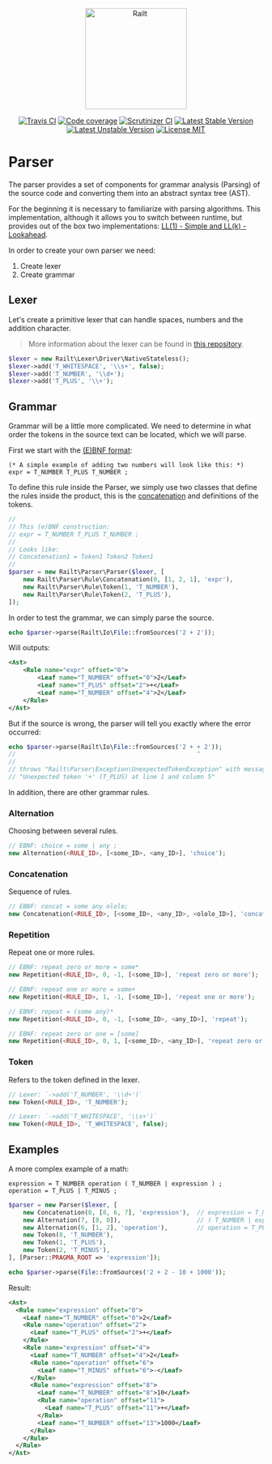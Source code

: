 <p align="center">
    <img src="https://railt.org/images/logo-dark.svg" width="200" alt="Railt" />
</p>

<p align="center">
    <a href="https://travis-ci.org/railt/parser"><img src="https://travis-ci.org/railt/parser.svg?branch=master" alt="Travis CI" /></a>
    <a href="https://scrutinizer-ci.com/g/railt/parser/?branch=master"><img src="https://scrutinizer-ci.com/g/railt/parser/badges/coverage.png?b=master" alt="Code coverage" /></a>
    <a href="https://scrutinizer-ci.com/g/railt/parser/?branch=master"><img src="https://scrutinizer-ci.com/g/railt/parser/badges/quality-score.png?b=master" alt="Scrutinizer CI" /></a>
    <a href="https://packagist.org/packages/railt/parser"><img src="https://poser.pugx.org/railt/parser/version" alt="Latest Stable Version"></a>
    <a href="https://packagist.org/packages/railt/parser"><img src="https://poser.pugx.org/railt/parser/v/unstable" alt="Latest Unstable Version"></a>
    <a href="https://raw.githubusercontent.com/railt/parser/master/LICENSE.md"><img src="https://poser.pugx.org/railt/parser/license" alt="License MIT"></a>
</p>

# Parser

The parser provides a set of components for grammar analysis (Parsing) of the source code 
and converting them into an abstract syntax tree (AST).

For the beginning it is necessary to familiarize with parsing algorithms. This implementation,
although it allows you to switch between runtime, but provides out of the box two 
implementations: [LL(1) - Simple and LL(k) - Lookahead](https://en.wikipedia.org/wiki/LL_parser).

In order to create your own parser we need:
1) Create lexer
2) Create grammar

## Lexer

Let's create a primitive lexer that can handle spaces, numbers and the addition character.

> More information about the lexer can be found in [this repository](https://github.com/railt/lexer).

```php
$lexer = new Railt\Lexer\Driver\NativeStateless();
$lexer->add('T_WHITESPACE', '\\s+', false); 
$lexer->add('T_NUMBER', '\\d+');
$lexer->add('T_PLUS', '\\+');
```

## Grammar

Grammar will be a little more complicated. We need to determine in what order 
the tokens in the source text can be located, which we will parse.

First we start with the [(E)BNF format](https://en.wikipedia.org/wiki/Extended_Backus%E2%80%93Naur_form):

```ebnf
(* A simple example of adding two numbers will look like this: *)
expr = T_NUMBER T_PLUS T_NUMBER ;
```

To define this rule inside the Parser, we simply use two classes that define the rules 
inside the product, this is the [concatenation](https://en.wikipedia.org/wiki/Concatenation) 
and definitions of the tokens.

```php
//
// This (e)BNF construction:
// expr = T_NUMBER T_PLUS T_NUMBER ;
// 
// Looks like:
// Concatenation1 = Token1 Token2 Token1
//
$parser = new Railt\Parser\Parser($lexer, [
    new Railt\Parser\Rule\Concatenation(0, [1, 2, 1], 'expr'),
    new Railt\Parser\Rule\Token(1, 'T_NUMBER'),
    new Railt\Parser\Rule\Token(2, 'T_PLUS'),
]);
```

In order to test the grammar, we can simply parse the source.

```php
echo $parser->parse(Railt\Io\File::fromSources('2 + 2'));
```

Will outputs:
```xml
<Ast>
    <Rule name="expr" offset="0">
        <Leaf name="T_NUMBER" offset="0">2</Leaf>
        <Leaf name="T_PLUS" offset="2">+</Leaf>
        <Leaf name="T_NUMBER" offset="4">2</Leaf>
    </Rule>
</Ast>
```

But if the source is wrong, the parser will tell you exactly where the error occurred:

```php
echo $parser->parse(Railt\Io\File::fromSources('2 + + 2'));
//                                                  ^
//
// throws "Railt\Parser\Exception\UnexpectedTokenException" with message: 
// "Unexpected token '+' (T_PLUS) at line 1 and column 5"
```

In addition, there are other grammar rules.

### Alternation 

Choosing between several rules.

```php
// EBNF: choice = some | any ;
new Alternation(<RULE_ID>, [<some_ID>, <any_ID>], 'choice');
```

### Concatenation 

Sequence of rules.

```php
// EBNF: concat = some any ololo;
new Concatenation(<RULE_ID>, [<some_ID>, <any_ID>, <ololo_ID>], 'concat');
```

### Repetition

Repeat one or more rules.

```php
// EBNF: repeat zero or more = some*
new Repetition(<RULE_ID>, 0, -1, [<some_ID>], 'repeat zero or more');

// EBNF: repeat one or more = some+
new Repetition(<RULE_ID>, 1, -1, [<some_ID>], 'repeat one or more');

// EBNF: repeat = (some any)*
new Repetition(<RULE_ID>, 0, -1, [<some_ID>, <any_ID>], 'repeat');

// EBNF: repeat zero or one = [some]
new Repetition(<RULE_ID>, 0, 1, [<some_ID>, <any_ID>], 'repeat zero or one');
```

### Token

Refers to the token defined in the lexer.

```php
// Lexer: `->add('T_NUMBER', '\\d+')`
new Token(<RULE_ID>, 'T_NUMBER');

// Lexer: `->add('T_WHITESPACE', '\\s+')`
new Token(<RULE_ID>, 'T_WHITESPACE', false);
```

## Examples

A more complex example of a math:

```ebnf
expression = T_NUMBER operation ( T_NUMBER | expression ) ;
operation = T_PLUS | T_MINUS ;
```

```php
$parser = new Parser($lexer, [
    new Concatenation(0, [8, 6, 7], 'expression'),  // expression = T_NUMBER operation ( ... ) ;
    new Alternation(7, [8, 0]),                     // ( T_NUMBER | expression ) ;
    new Alternation(6, [1, 2], 'operation'),        // operation = T_PLUS | T_MINUS ;
    new Token(8, 'T_NUMBER'),
    new Token(1, 'T_PLUS'),
    new Token(2, 'T_MINUS'),
], [Parser::PRAGMA_ROOT => 'expression']);

echo $parser->parse(File::fromSources('2 + 2 - 10 + 1000'));
```

Result:

```xml
<Ast>
  <Rule name="expression" offset="0">
    <Leaf name="T_NUMBER" offset="0">2</Leaf>
    <Rule name="operation" offset="2">
      <Leaf name="T_PLUS" offset="2">+</Leaf>
    </Rule>
    <Rule name="expression" offset="4">
      <Leaf name="T_NUMBER" offset="4">2</Leaf>
      <Rule name="operation" offset="6">
        <Leaf name="T_MINUS" offset="6">-</Leaf>
      </Rule>
      <Rule name="expression" offset="8">
        <Leaf name="T_NUMBER" offset="8">10</Leaf>
        <Rule name="operation" offset="11">
          <Leaf name="T_PLUS" offset="11">+</Leaf>
        </Rule>
        <Leaf name="T_NUMBER" offset="13">1000</Leaf>
      </Rule>
    </Rule>
  </Rule>
</Ast>
```
